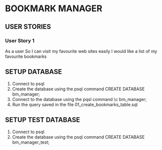 # BOOKMARK MANAGER

## USER STORIES

### User Story 1
As a user
So I can visit my favourite web sites easily
I would like a list of my favourite bookmarks


## SETUP DATABASE
1. Connect to psql
2. Create the database using the psql command CREATE DATABASE bm_manager;
3. Connect to the database using the pqsl command \c bm_manager;
4. Run the query saved in the file 01_create_bookmarks_table.sql

## SETUP TEST DATABASE
1. Connect to psql
2. Create the database using the psql command CREATE DATABASE bm_manager_test;
